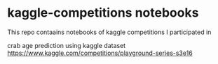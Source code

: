 # kaggle-competitions notebooks
This repo contaains notebooks of kaggle competitions I participated in


crab age prediction using kaggle dataset
https://www.kaggle.com/competitions/playground-series-s3e16
